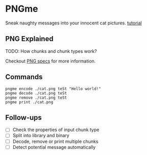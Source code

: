 # PNGme

Sneak naughty messages into your innocent cat pictures.
[tutorial](https://picklenerd.github.io/pngme_book/)

## PNG Explained

TODO: How chunks and chunk types work?

Checkout [PNG specs](https://www.w3.org/TR/2003/REC-PNG-20031110/)
for more information.

## Commands

```
pngme encode ./cat.png teSt "Hello world!"
pngme decode ./cat.png teSt
pngme remove ./cat.png teSt
pngme print ./cat.png
```

## Follow-ups

- [ ] Check the properties of input chunk type
- [ ] Split into library and binary
- [ ] Decode, remove or print multiple chunks
- [ ] Detect potential message automatically
